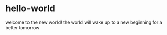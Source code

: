 # hello-world
welcome to the new world!
the world will wake up to a new beginning for a better tomorrow
